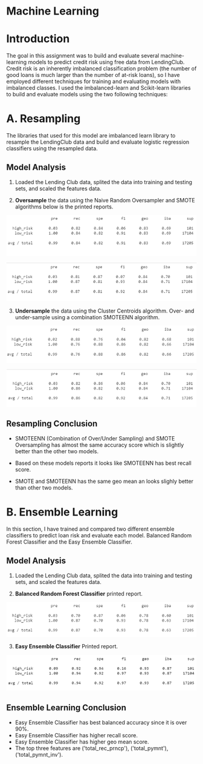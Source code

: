 # Machine Learning

# Introduction
The goal in this assignment was to build and evaluate several machine-learning models to predict credit risk using free data from LendingClub. Credit risk is an inherently imbalanced classification problem (the number of good loans is much larger than the number of at-risk loans), so I have employed different techniques for training and evaluating models with imbalanced classes. I used the imbalanced-learn and Scikit-learn libraries to build and evaluate models using the two following techniques:

# A. Resampling

The libraries that used for this model are imbalanced learn library to resample the LendingClub data and build and evaluate logistic regression classifiers using the resampled data.

## Model Analysis

1. Loaded the Lending Club data, splited the data into training and testing sets, and scaled the features data.

2. **Oversample** the data using the Naive Random Oversampler and SMOTE algorithms below is the printed reports.

![Random over_S](https://github.com/amanafzali/bootcamp_Machine-Learning/blob/main/Pictures/N_Random_Over_S.PNG?raw=true)

![SMOTE](https://github.com/amanafzali/bootcamp_Machine-Learning/blob/main/Pictures/SMOTE%20Over_S.PNG?raw=true)


3. **Undersample** the data using the Cluster Centroids algorithm.
Over- and under-sample using a combination SMOTEENN algorithm.


![Under_S](https://github.com/amanafzali/bootcamp_Machine-Learning/blob/main/Pictures/Undersampling.PNG?raw=true)


![SMOTTENN](https://github.com/amanafzali/bootcamp_Machine-Learning/blob/main/Pictures/SMOTEENN_COU_Samling.PNG?raw=true)


## Resampling Conclusion

- SMOTEENN (Combination of Over/Under Sampling) and SMOTE Oversampling has almost the same accuracy score which is slightly better than the other two models.

- Based on these models reports it looks like SMOTEENN has best recall score.

- SMOTE and SMOTEENN has the same geo mean an looks slighly better than other two models.

# B. Ensemble Learning

In this section, I have trained  and compared two different ensemble classifiers to predict loan risk and evaluate each model. Balanced Random Forest Classifier and the Easy Ensemble Classifier.

## Model Analysis

1.  Loaded the Lending Club data, splited the data into training and testing sets, and scaled the features data.

2. **Balanced Random Forest Classifier** printed report.

![SMOTTENN](https://github.com/amanafzali/bootcamp_Machine-Learning/blob/main/Pictures/BRF%20Classifie.PNG?raw=true)


3. **Easy Ensemble Classifier** Printed report.

![Essy_en](https://github.com/amanafzali/bootcamp_Machine-Learning/blob/main/Pictures/Easy_ensamble.PNG?raw=true)

## Ensemble Learning Conclusion

- Easy Ensemble Classifier has best balanced accuracy since it is over 90%.
- Easy Ensemble Classifier has higher recall score.
- Easy Ensemble Classifier has higher geo mean score.
- The top three features are ('total_rec_prncp'), ('total_pymnt'), ('total_pymnt_inv').